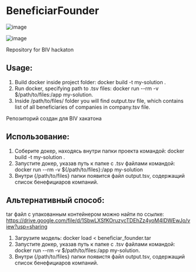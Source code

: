 # BeneficiarFounder
![image](https://github.com/user-attachments/assets/1bfbd66d-2654-40a4-a536-4e6304bbd069)

![image](https://github.com/user-attachments/assets/f755d0e8-4f6e-4d95-83f1-61885069156d)

Repository for BIV hackaton  
## Usage: 
1. Build docker inside project folder: docker build -t my-solution .
2. Run docker, specifying path to .tsv files:  docker run --rm -v $/path/to/files:/app my-solution.
3. Inside /path/to/files/ folder you will find output.tsv file, which contains list of all beneficiaries of companies in company.tsv file.

Репозиторий создан для BIV хакатона    
## Использование: 
1. Соберите докер, находясь внутри папки проекта командой: docker build -t my-solution .  
2. Запустите докер, указав путь к папке с .tsv файлами командой:  docker run --rm -v ${/path/to/files}:/app my-solution
3. Внутри {/path/to/files} папки появится файл output.tsv, содержащий список бенефициаров компаний. 

## Альтернативный способ: 
tar файл с упакованным контейнером можно найти по ссылке: https://drive.google.com/file/d/1SbwLXSfKOruzycTDEhZz4yoM4IDWEwJo/view?usp=sharing  
1. Загрузите модель: docker load < beneficiar_founder.tar
2. Запустите докер, указав путь к папке с .tsv файлами командой: docker run --rm -v $/path/to/files:/app my-solution.
3. Внутри {/path/to/files} папки появистя файл output.tsv, содержащий список бенефициаров компаний. 
